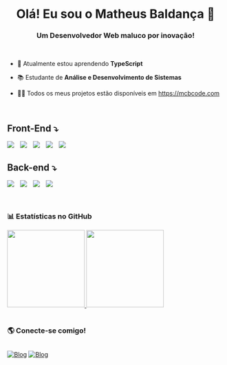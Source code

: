 <h1 align="center"> Olá! Eu sou o Matheus Baldança 🤙</h1>
<h3 align="center">Um Desenvolvedor Web maluco por inovação!</h3>
<br>

- 🌱 Atualmente estou aprendendo **TypeScript**

- 📚 Estudante de **Análise e Desenvolvimento de Sistemas** 

- 👨‍💻 Todos os meus projetos estão disponíveis em https://mcbcode.com

<br>
<div>
  <h2><strong>Front-End</strong> ⤵</h2>
</div>

<div style="display: inline_block">

   <img style="padding-right: 10px;"  src="https://img.shields.io/badge/JavaScript-F7DF1E?style=for-the-badge&logo=javascript&logoColor=black"></img>
  <img style="padding-right: 10px;"  src="https://img.shields.io/badge/React-20232A?style=for-the-badge&logo=react&logoColor=61DAFB"></img>
  <img style="padding-right: 10px;" src="https://img.shields.io/badge/HTML5-E34F26?style=for-the-badge&logo=html5&logoColor=white"></img>
  <img style="padding-right: 10px;"  src="https://img.shields.io/badge/CSS3-1572B6?style=for-the-badge&logo=css3&logoColor=white"></img>
  <img style="padding-right: 10px;"  src="https://img.shields.io/badge/TypeScript-007ACC?style=for-the-badge&logo=typescript&logoColor=white"></img>
  

 
<div>
  <h2>Back-end ⤵</h2>
</div>

<div style="display: inline_block">

  <img style="padding-right: 10px;" src="https://img.shields.io/badge/Node.js-43853D?style=for-the-badge&logo=node.js&logoColor=white"></img>
  <img style="padding-right: 10px;"  src="https://img.shields.io/badge/Express.js-404D59?style=for-the-badge"></img>
  <img style="padding-right: 10px;"  src="https://img.shields.io/badge/MySQL-00000F?style=for-the-badge&logo=mysql&logoColor=white"></img>
  <img style="padding-right: 10px" src="https://img.shields.io/badge/MongoDB-4EA94B?style=for-the-badge&logo=mongodb&logoColor=white"></img>

</div>


<br>
<div style="display: inline_block">
  
### 📊 Estatísticas no GitHub

<a href="https://github.com/baldancam">
  <img height="180em" src="https://github-readme-stats.vercel.app/api?username=baldancam&show_icons=true&theme=dracula" />
  <img height="180em" src="https://github-readme-stats-eight-theta.vercel.app/api/top-langs/?username=baldancam&theme=dracula&layout=compact" />
</a>
</div>

<br>
<div style="display: grid">
 
 ### 🌎 Conecte-se comigo!

<a href="https://www.linkedin.com/in/matheus-baldan%C3%A7a-6a66a1195">![Blog](https://img.shields.io/badge/LinkedIn-0077B5?style=for-the-badge&logo=linkedin&logoColor=white)</a>
<a href="mailto:baldancam@gmail.com">
![Blog](https://img.shields.io/badge/Gmail-D14836?style=for-the-badge&logo=gmail&logoColor=white)
</a>
</div>

